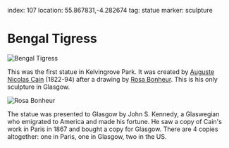 index: 107
location: 55.867831,-4.282674
tag: statue
marker: sculpture

# Bengal Tigress

![Bengal Tigress](bengal-tigress.jpg)

This was the first statue in Kelvingrove Park.  It was created by
[Auguste Nicolas Cain][1] (1822-94) after a drawing by
[Rosa Bonheur][2].  This is his only sculpture in Glasgow.

![Rosa Bonheur](rosa-bonheur.jpg)

The statue was presented to Glasgow by John S. Kennedy, a Glaswegian
who emigrated to America and made his fortune. He saw a copy of Cain's
work in Paris in 1867 and bought a copy for Glasgow. There are 4
copies altogether: one in Paris, one in Glasgow, two in the US.

[1]: /wiki/Auguste_Cain
[2]: /wiki/Rosa_Bonheur
